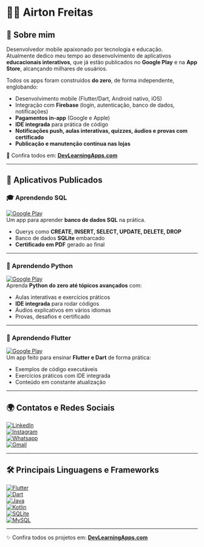 # 👨‍💻 Airton Freitas  

## 🚀 Sobre mim  
Desenvolvedor mobile apaixonado por tecnologia e educação.  
Atualmente dedico meu tempo ao desenvolvimento de aplicativos **educacionais interativos**, que já estão publicados no **Google Play** e na **App Store**, alcançando milhares de usuários.  

Todos os apps foram construídos **do zero**, de forma independente, englobando:  
- Desenvolvimento mobile (Flutter/Dart, Android nativo, iOS)  
- Integração com **Firebase** (login, autenticação, banco de dados, notificações)  
- **Pagamentos in-app** (Google e Apple)  
- **IDE integrada** para prática de código  
- **Notificações push, aulas interativas, quizzes, áudios e provas com certificado**  
- **Publicação e manutenção contínua nas lojas**  

🔗 Confira todos em: [**DevLearningApps.com**](https://devlearningapps.com/)  

---

## 📱 Aplicativos Publicados  

### 🎓 Aprendendo SQL  
[![Google Play](https://img.shields.io/badge/Google_Play-414141?style=for-the-badge&logo=google-play&logoColor=white)](https://play.google.com/store/apps/details?id=com.airtonsiq.aprendendosql)  
Um app para aprender **banco de dados SQL** na prática.  
- Querys como **CREATE, INSERT, SELECT, UPDATE, DELETE, DROP**  
- Banco de dados **SQLite** embarcado  
- **Certificado em PDF** gerado ao final  

---

### 🐍 Aprendendo Python  
[![Google Play](https://img.shields.io/badge/Google_Play-414141?style=for-the-badge&logo=google-play&logoColor=white)](https://play.google.com/store/apps/details?id=com.devlearningapps.aprendendopython)  
Aprenda **Python do zero até tópicos avançados** com:  
- Aulas interativas e exercícios práticos  
- **IDE integrada** para rodar códigos  
- Áudios explicativos em vários idiomas  
- Provas, desafios e certificado  

---

### 💙 Aprendendo Flutter  
[![Google Play](https://img.shields.io/badge/Google_Play-414141?style=for-the-badge&logo=google-play&logoColor=white)](https://play.google.com/store/apps/details?id=com.devlearningapps.aprendendoflutter)  
Um app feito para ensinar **Flutter e Dart** de forma prática:  
- Exemplos de código executáveis  
- Exercícios práticos com IDE integrada  
- Conteúdo em constante atualização  

---

## 🌍 Contatos e Redes Sociais  

[![LinkedIn](https://img.shields.io/badge/LinkedIn-0077B5?style=for-the-badge&logo=linkedin&logoColor=white)](https://www.linkedin.com/in/airton-siqueira-85260b174/)  
[![Instagram](https://img.shields.io/badge/Instagram-E4405F?style=for-the-badge&logo=instagram&logoColor=white)](https://www.instagram.com/airtonsqf/)  
[![Whatsapp](https://img.shields.io/badge/WhatsApp-25D366?style=for-the-badge&logo=whatsapp&logoColor=white)](https://api.whatsapp.com/send?1=pt_BR&phone=5531988680288/)  
[![Gmail](https://img.shields.io/badge/Gmail-D14836?style=for-the-badge&logo=gmail&logoColor=white)](mailto:airtonsiqueiradefreitas@gmail.com)  

---

## 🛠️ Principais Linguagens e Frameworks  

[![Flutter](https://img.shields.io/badge/Flutter-02569B?style=for-the-badge&logo=flutter&logoColor=white)]()  
[![Dart](https://img.shields.io/badge/Dart-0175C2?style=for-the-badge&logo=dart&logoColor=white)]()  
[![Java](https://img.shields.io/badge/Java-ED8B00?style=for-the-badge&logo=java&logoColor=white)]()  
[![Kotlin](https://img.shields.io/badge/Kotlin-0095D5?&style=for-the-badge&logo=kotlin&logoColor=white)]()  
[![SQLite](https://img.shields.io/badge/SQLite-07405E?style=for-the-badge&logo=sqlite&logoColor=white)]()  
[![MySQL](https://img.shields.io/badge/MySQL-00000F?style=for-the-badge&logo=mysql&logoColor=white)]()  

---

✨ Confira todos os projetos em: [**DevLearningApps.com**](https://devlearningapps.com/)  
